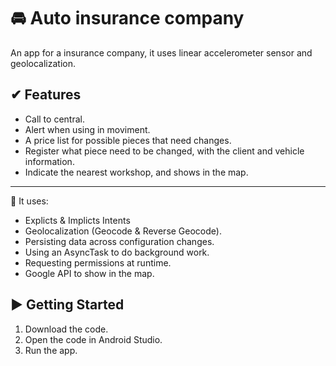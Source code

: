 🚘 Auto insurance company
=============================

An app for a insurance company, it uses linear accelerometer sensor and geolocalization.

✔ Features 
------------
- Call to central. <br/>
- Alert when using in moviment.  <br/>
- A price list for possible pieces that need changes.  <br/>
- Register what piece need to be changed, with the client and vehicle information.  <br/>
- Indicate the nearest workshop, and shows in the map.
--------------

🧭 It uses:
- Explicts & Implicts Intents
- Geolocalization (Geocode & Reverse Geocode).
- Persisting data across configuration changes.
- Using an AsyncTask to do background work.
- Requesting permissions at runtime.
- Google API to show in the map.

▶ Getting Started
---------------

1. Download the code.
2. Open the code in Android Studio.
3. Run the app.

